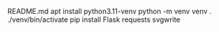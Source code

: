 README.md
apt install python3.11-venv
python -m venv venv 
. ./venv/bin/activate 
pip install Flask requests svgwrite